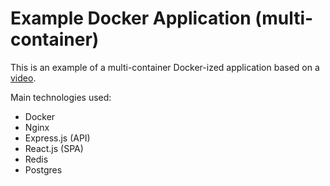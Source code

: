# Example Docker Application (multi-container)

This is an example of a multi-container Docker-ized application based on a [video](https://www.udemy.com/course/docker-and-kubernetes-the-complete-guide/).

Main technologies used:

- Docker
- Nginx
- Express.js (API)
- React.js (SPA)
- Redis
- Postgres
